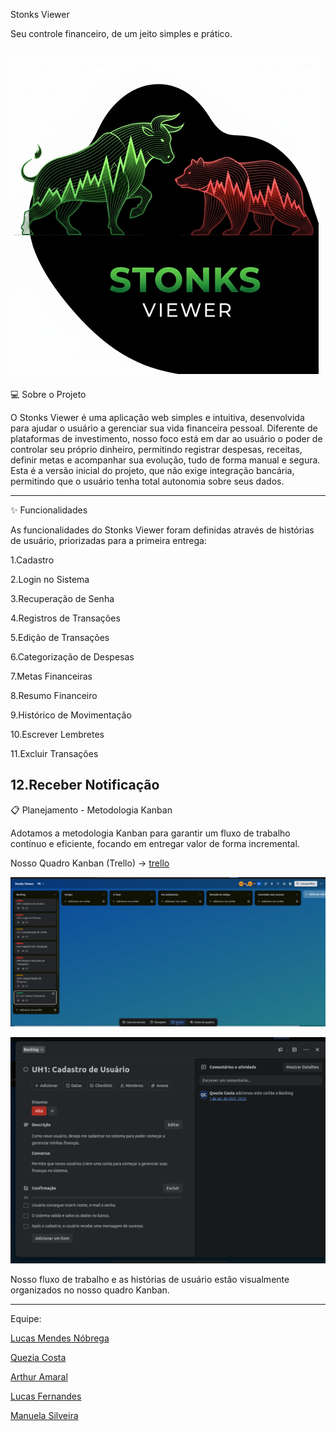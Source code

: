 Stonks Viewer

Seu controle financeiro, de um jeito simples e prático.

![logo](LogoStonks.png)
---

💻 Sobre o Projeto


O Stonks Viewer é uma aplicação web simples e intuitiva, desenvolvida para ajudar o usuário a gerenciar sua vida financeira pessoal. Diferente de plataformas de investimento, nosso foco está em dar ao usuário o poder de controlar seu próprio dinheiro, permitindo registrar despesas, receitas, definir metas e acompanhar sua evolução, tudo de forma manual e segura.
Esta é a versão inicial do projeto, que não exige integração bancária, permitindo que o usuário tenha total autonomia sobre seus dados.

---
✨ Funcionalidades


As funcionalidades do Stonks Viewer foram definidas através de histórias de usuário, priorizadas para a primeira entrega:


1.Cadastro

2.Login no Sistema

3.Recuperação de Senha

4.Registros de Transações

5.Edição de Transações

6.Categorização de Despesas

7.Metas Financeiras

8.Resumo Financeiro

9.Histórico de Movimentação

10.Escrever Lembretes

11.Excluir Transações

12.Receber Notificação
---

📋 Planejamento - Metodologia Kanban


Adotamos a metodologia Kanban para garantir um fluxo de trabalho contínuo e eficiente, focando em entregar valor de forma incremental.

Nosso Quadro Kanban (Trello) -> [trello](https://trello.com/b/AJuZFnzE/stonks-viewer)

![logo](ImagemTrello.png)

![logo](ImagemUH.png)

Nosso fluxo de trabalho e as histórias de usuário estão visualmente organizados no nosso quadro Kanban.

---
Equipe:

[Lucas Mendes Nóbrega](https://github.com/LucasMN0)

[Quezia Costa](https://github.com/quezinhacosta)

[Arthur Amaral](https://github.com/ArthurAmaral02)

[Lucas Fernandes](https://github.com/Bye-bit)

[Manuela Silveira](https://github.com/ManuSilva12)
